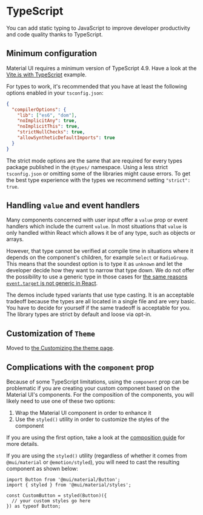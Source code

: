 # TypeScript

You can add static typing to JavaScript to improve developer productivity and code quality thanks to TypeScript.

## Minimum configuration

<!-- #repo-reference -->

Material UI requires a minimum version of TypeScript 4.9. Have a look at the [Vite.js with TypeScript](https://github.com/mui/material-ui/tree/master/examples/material-ui-vite-ts) example.

For types to work, it's recommended that you have at least the following options enabled in your `tsconfig.json`:

```json
{
  "compilerOptions": {
    "lib": ["es6", "dom"],
    "noImplicitAny": true,
    "noImplicitThis": true,
    "strictNullChecks": true,
    "allowSyntheticDefaultImports": true
  }
}
```

The strict mode options are the same that are required for every types package
published in the `@types/` namespace.
Using a less strict `tsconfig.json` or omitting some of the libraries might cause errors.
To get the best type experience with the types we recommend setting `"strict": true`.

## Handling `value` and event handlers

Many components concerned with user input offer a `value` prop or event handlers
which include the current `value`. In most situations that `value` is only handled
within React which allows it be of any type, such as objects or arrays.

However, that type cannot be verified at compile time in situations where it depends on the component's children, for example `Select` or `RadioGroup`.
This means that the soundest option is to type it as `unknown` and let the developer decide how they want to narrow that type down.
We do not offer the possibility to use a generic type in those cases for [the same reasons `event.target` is not generic in React](https://github.com/DefinitelyTyped/DefinitelyTyped/issues/11508#issuecomment-256045682).

The demos include typed variants that use type casting.
It is an acceptable tradeoff because the types are all located in a single file and are very basic.
You have to decide for yourself if the same tradeoff is acceptable for you.
The library types are strict by default and loose via opt-in.

## Customization of `Theme`

Moved to [the Customizing the theme page](https://mui.com/material-ui/customization/theming/#custom-variables).

## Complications with the `component` prop

Because of some TypeScript limitations, using the `component` prop can be problematic if you are creating your custom component based on the Material UI's components.
For the composition of the components, you will likely need to use one of these two options:

1. Wrap the Material UI component in order to enhance it
2. Use the `styled()` utility in order to customize the styles of the component

If you are using the first option, take a look at the [composition guide](https://mui.com/material-ui/guides/composition/#with-typescript) for more details.

If you are using the `styled()` utility (regardless of whether it comes from `@mui/material` or `@emotion/styled`), you will need to cast the resulting component as shown below:

```tsx
import Button from '@mui/material/Button';
import { styled } from '@mui/material/styles';

const CustomButton = styled(Button)({
  // your custom styles go here
}) as typeof Button;
```